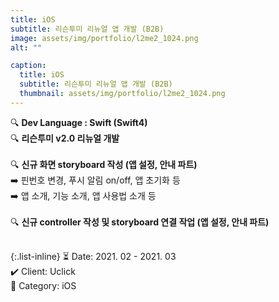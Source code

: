 ```yaml
---
title: iOS
subtitle: 리슨투미 리뉴얼 앱 개발 (B2B)
image: assets/img/portfolio/l2me2_1024.png
alt: ""

caption:
  title: iOS
  subtitle: 리슨투미 리뉴얼 앱 개발 (B2B)
  thumbnail: assets/img/portfolio/l2me2_1024.png
---
```


🔍 <b>Dev Language : Swift (Swift4)</b><br>
🔍 <b>리슨투미 v2.0 리뉴얼 개발</b><br>
<br>
🔍 <b>신규 화면 storyboard 작성 (앱 설정, 안내 파트)</b><br>
➡️ 핀번호 변경, 푸시 알림 on/off, 앱 초기화 등<br>
➡️ 앱 소개, 기능 소개, 앱 사용법 소개 등<br>
<br>
🔍 <b>신규 controller 작성 및 storyboard 연결 작업 (앱 설정, 안내 파트)</b><br>
<br>

{:.list-inline}
⏳ Date: 2021. 02 - 2021. 03<br>
✔️ Client: Uclick<br>
📌 Category: iOS<br>
